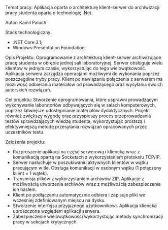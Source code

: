 Temat pracy: Aplikacja oparta o architekturę klient-serwer do archiwizacji pracy studenta oparta o technologię .Net.


Autor: Kamil Paluch


Stack technologiczny:
- .NET Core 3.1;
- Windows Presentation Foundation;


Opis Projektu:
Oprogramowanie z architekturą klient-serwer archiwizujące pracę studenta w obrębie jednej sali laboratoryjnej. Serwer obsługuje wielu klientów w jednym czasie, wykorzystując do tego wielowątkowość. Aplikacja serwera zarządza operacjami możliwymi do wykonania poprzez poszczególne tryby pracy. Klient po nawiązaniu połączenia z serwerem ma możliwość odbierania materiałów od prowadzącego oraz wysyłania swoich autorskich rozwiązań.  


Cel projektu:
Stworzenie oprogramowania, które usprawni prowadzącym wykonywanie laboratoriów odbywających się w salach komputerowych, poprzez łatwiejsze udostępnianie materiałów dydaktycznych. Projekt również zwiększy wygodę oraz przyspieszy proces przeprowadzania testów sprawdzających wiedzę studenta, wykorzystując prostszą i efektywniejszą metodę przesyłania rozwiązań opracowanych przez uczestników testu.


Założenia projektu:
- Rozproszenie aplikacji na część serwerową i kliencką wraz z komunikacją opartą na Socketach z wykorzystaniem protokołu TCP/IP.
- Serwer nasłuchuje w poszukiwaniu aktywnych klientów w wątku pracującym w tle. Obsługa komunikacji w osobnym wątku (1 połączony klient = 1 wątek).
- Transmisja plików z wykorzystaniem archiwów ZIP. Aplikacje z możliwością utworzenia archiwów wraz z możliwością zabezpieczenia ich hasłem. 
- Klient po podłączeniu automatycznie odbiera i zapisuje pliki we wcześniej zdefiniowanym miejscu na dysku.
- Stworzenie interfejsu przyjaznego użytkownikowi. Aplikacja kliencka uproszczona względem aplikacji serwera. 
- Zabezpieczenie wielowątkowości wykorzystując metody synchronizacji pracy w sekcjach krytycznych. 
